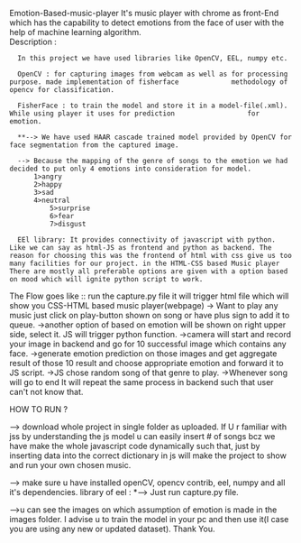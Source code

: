 Emotion-Based-music-player
It's music player with chrome as front-End which has the capability to detect emotions from the face of user with the help of machine learning algorithm.  
Description :

      In this project we have used libraries like OpenCV, EEL, numpy etc.

      OpenCV : for capturing images from webcam as well as for processing purpose. made implementation of fisherface 			 methodology of opencv for classification.

      FisherFace : to train the model and store it in a model-file(.xml). While using player it uses for prediction 				 for emotion.
      
      **--> We have used HAAR cascade trained model provided by OpenCV for face segmentation from the captured image.

      --> Because the mapping of the genre of songs to the emotion we had decided to put only 4 emotions into consideration for model.
      	  1>angry
      	  2>happy
      	  3>sad
      	  4>neutral
              5>surprise
              6>fear
              7>disgust

      EEl library: It provides connectivity of javascript with python. Like we can say as html-JS as frontend and python as backend. The reason for choosing this was the frontend of html with css give us too many facilities for our project. in the HTML-CSS based Music player There are mostly all preferable options are given with a option based on mood which will ignite python script to work.

The Flow goes like :: run the capture.py file it will trigger html file which will show you CSS-HTML based music player(webpage) -> Want to play any music just click on play-button shown on song or have plus sign to add it to queue.
->another option of based on emotion will be shown on right upper side, select it. JS will trigger python function.
->camera will start and record your image in backend and go for 10 successful image which contains any face.
->generate emotion prediction on those images and get aggregate result of those 10 result and choose appropriate emotion and forward it to JS script.
->JS chose random song of that genre to play.
->Whenever song will go to end It will repeat the same process in backend such that user can't not know that.

HOW TO RUN ?

--> download whole project in single folder as uploaded. If U r familiar with jss by understanding the js model u can easily insert # 	 of songs bcz we have make the whole javascript code dynamically such that, just by inserting data into the correct dictionary in js will make the project to show and run your own chosen music.

--> make sure u have installed openCV, opencv contrib, eel, numpy and all it's dependencies.
library of eel : 
*--> Just run capture.py file.

-->u can see the images on which assumption of emotion is made in the images folder.
   I advise u to train the model in your pc and then use it(I case you are using any new or updated dataset).
Thank You.